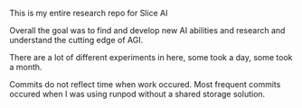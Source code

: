 This is my entire research repo for Slice AI

Overall the goal was to find and develop new AI abilities and research and understand the cutting edge of AGI.

There are a lot of different experiments in here, some took a day, some took a month. 

Commits do not reflect time when work occured. Most frequent commits occured when I was using runpod without a shared storage solution.

